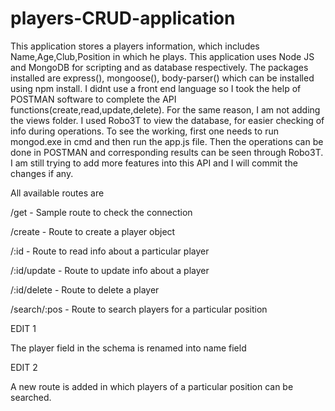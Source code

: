 # players-CRUD-application

This application stores a players information, which includes Name,Age,Club,Position in which he plays.
This application uses Node JS and MongoDB for scripting and as database respectively.
The packages installed are express(), mongoose(), body-parser()  which can be installed using npm install.
I didnt use a front end language so I took the help of POSTMAN software to complete the API functions(create,read,update,delete).
For the same reason, I am not adding the views folder.
I used Robo3T to view the database, for easier checking of info during operations.
To see the working, first one needs to run mongod.exe in cmd and then run the app.js file. Then the operations can be done in 
POSTMAN and corresponding results can be seen through Robo3T.
I am still trying to add more features into this API and I will commit the changes if any.

All available routes are

/get - Sample route to check the connection

/create - Route to create a player object

/:id  - Route to read info about a particular player

/:id/update - Route to update info about a player

/:id/delete - Route to delete a player

/search/:pos - Route to search players for a particular position

EDIT 1

The player field in the schema is renamed into name field

EDIT 2

A new route is added in which players of a particular position can be searched.

